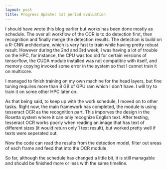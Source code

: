 ```yaml
---
layout: post
title: Progress Update: 1st period evaluation
---
```


I should have wrote this blog earlier but works has been done mostly as schedule.
The over all workflow of the OCR is to do detection first, then recognition and finally merge the detection results. 
The detection is build on a R-CNN architecture, which is very fast to train while having pretty robust result. However during the 2nd and 3rd week, I was having a lot of trouble on the HPC, for instance, the CPU was too old for certain versions of tensorflow, the CUDA module installed was not compatible with itself, and memory copying invoked some error in the system so that I cannot train it on multicore. 

I managed to finish training on my own machine for the head layers, but fine tuning requires more than 8 GB of GPU ram which I don't have. I will try to train it on some other HPC later on.

As that being said, to keep up with the work schedule, I moved on to other tasks. Right now, the main framework has completed, the module is using tesseract OCR as the recognition part. This imporves the design in the Rosetta system where it can only recognize English text. After testing, tesseract OCR works poorly when reading an image that has text of different sizes (it would return only 1 text result), but worked pretty well if texts were seperated out. 

Now the code can read the results from the detection model, filter out areas of each frame and feed that into the OCR module.

So far, although the schedule has changed a little bit, it is still managable and should be finished more or less with the same timeline.